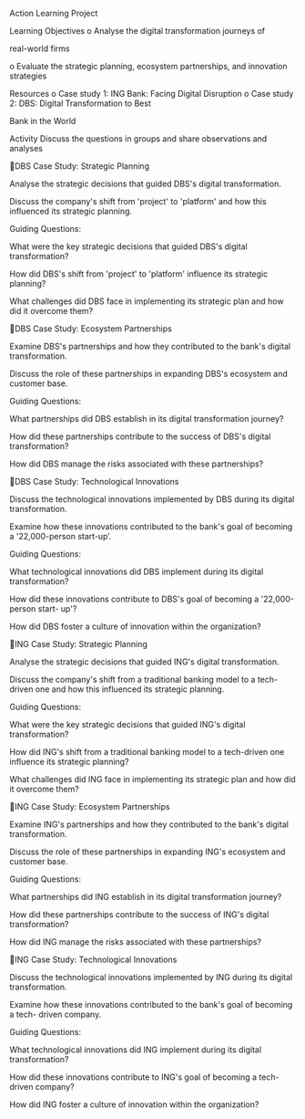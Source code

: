 Action Learning Project

Learning Objectives
o Analyse the digital transformation journeys of 

real-world firms

o Evaluate the strategic planning, ecosystem 
partnerships, and innovation strategies

Resources
o Case study 1: ING Bank: Facing Digital Disruption
o Case study 2: DBS: Digital Transformation to Best 

Bank in the World

Activity
Discuss the questions in groups and share 
observations and analyses

DBS Case Study: Strategic Planning​

Analyse the strategic decisions that guided DBS's digital transformation. 

Discuss the company's shift from 'project' to 'platform' and how this influenced its 
strategic planning.​

Guiding Questions:​

What were the key strategic decisions that guided DBS's digital transformation?​

How did DBS's shift from 'project' to 'platform' influence its strategic planning?​

What challenges did DBS face in implementing its strategic plan and how did it 
overcome them?

DBS Case Study: Ecosystem Partnerships ​

Examine DBS's partnerships and how they contributed to the bank's digital 
transformation. 

Discuss the role of these partnerships in expanding DBS's ecosystem and customer 
base.​

Guiding Questions:​

What partnerships did DBS establish in its digital transformation journey?​

How did these partnerships contribute to the success of DBS's digital transformation?​

How did DBS manage the risks associated with these partnerships?​

DBS Case Study: Technological Innovations​

Discuss the technological innovations implemented by DBS during its digital 
transformation. 

Examine how these innovations contributed to the bank's goal of becoming a 
'22,000-person start-up’.​

Guiding Questions:​

What technological innovations did DBS implement during its digital transformation?​

How did these innovations contribute to DBS's goal of becoming a '22,000-person start-
up'?​

How did DBS foster a culture of innovation within the organization?​

ING Case Study: Strategic Planning​

Analyse the strategic decisions that guided ING's digital transformation. ​

Discuss the company's shift from a traditional banking model to a tech-driven one 
and how this influenced its strategic planning.​

​Guiding Questions:​

What were the key strategic decisions that guided ING's digital transformation? 

How did ING's shift from a traditional banking model to a tech-driven one influence its 
strategic planning? ​

What challenges did ING face in implementing its strategic plan and how did it 
overcome them?

ING Case Study: Ecosystem Partnerships ​

Examine ING's partnerships and how they contributed to the bank's digital 
transformation. 

Discuss the role of these partnerships in expanding ING's ecosystem and customer 
base.​

​Guiding Questions:​

What partnerships did ING establish in its digital transformation journey? 

​How did these partnerships contribute to the success of ING's digital transformation? 

​How did ING manage the risks associated with these partnerships? 

ING Case Study: Technological Innovations​

Discuss the technological innovations implemented by ING during its digital 
transformation. 

Examine how these innovations contributed to the bank's goal of becoming a tech-
driven company.​

​Guiding Questions:​

What technological innovations did ING implement during its digital transformation? ​

How did these innovations contribute to ING's goal of becoming a tech-driven 
company? ​

How did ING foster a culture of innovation within the organization? 

